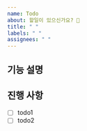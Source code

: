 ```yaml
---
name: Todo
about: 할일이 있으신가요? 📗
title: " "
labels: " "
assignees: " "
---
```


## 기능 설명 <!-- 개발할 기능에 대한 간단한 설명 작성 -->

## 진행 사항 <!-- 할 일 목록을 만들고 진행 사항 표시 -->

- [ ] todo1
- [ ] todo2
